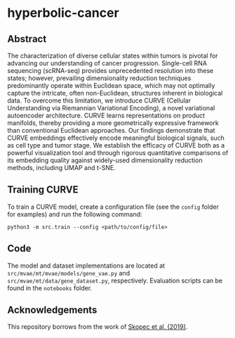 # hyperbolic-cancer

## Abstract
The characterization of diverse cellular states within tumors is pivotal for advancing our understanding of cancer progression. Single-cell RNA sequencing (scRNA-seq) provides unprecedented resolution into these states; however, prevailing dimensionality reduction techniques predominantly operate within Euclidean space, which may not optimally capture the intricate, often non-Euclidean, structures inherent in biological data. To overcome this limitation, we introduce CURVE (Cellular Understanding via Riemannian Variational Encoding), a novel variational autoencoder architecture. CURVE learns representations on product manifolds, thereby providing a more geometrically expressive framework than conventional Euclidean approaches. Our findings demonstrate that CURVE embeddings effectively encode meaningful biological signals, such as cell type and tumor stage. We establish the efficacy of CURVE both as a powerful visualization tool and through rigorous quantitative comparisons of its embedding quality against widely-used dimensionality reduction methods, including UMAP and t-SNE.

## Training CURVE
To train a CURVE model, create a configuration file (see the `config` folder for examples) and run the following command:
```
python3 -m src.train --config <path/to/config/file>
```

## Code
The model and dataset implementations are located at `src/mvae/mt/mvae/models/gene_vae.py` and `src/mvae/mt/data/gene_dataset.py`, respectively. Evaluation scripts can be found in the `notebooks` folder.

## Acknowledgements
This repository borrows from the work of [Skopec et al. (2019)](https://github.com/oskopek/mvae).
